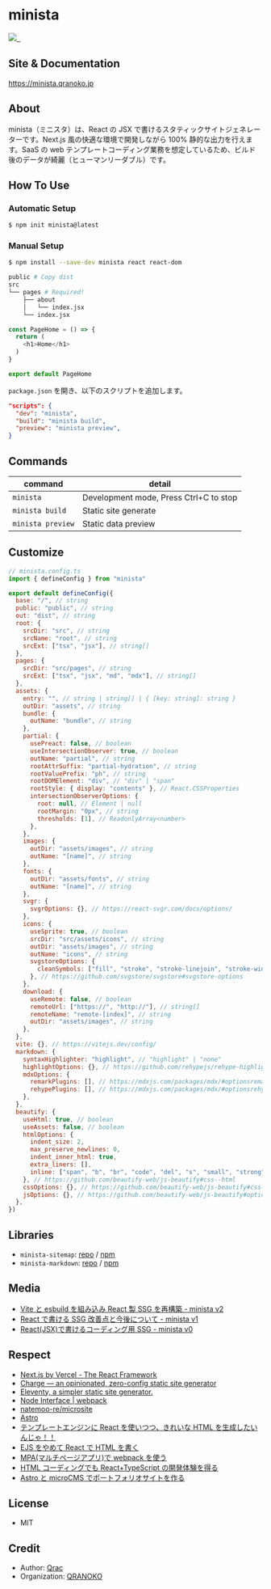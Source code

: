# minista

<p>
  <a aria-label="Made by QRANOKO" href="https://qranoko.jp">
    <img src="https://img.shields.io/badge/MADE%20BY%20QRANOKO-212121.svg?style=for-the-badge&labelColor=212121">
  </a>
  <a aria-label="NPM version" href="https://www.npmjs.com/package/minista">
    <img alt="" src="https://img.shields.io/npm/v/minista.svg?style=for-the-badge&labelColor=212121">
  </a>
  <a aria-label="License" href="https://github.com/qrac/minista/blob/master/LICENSE">
    <img alt="" src="https://img.shields.io/npm/l/minista.svg?style=for-the-badge&labelColor=212121">
  </a>
</p>

## Site & Documentation

https://minista.qranoko.jp

## About

minista（ミニスタ）は、React の JSX で書けるスタティックサイトジェネレーターです。Next.js 風の快適な環境で開発しながら 100% 静的な出力を行えます。SaaS の web テンプレートコーディング業務を想定しているため、ビルド後のデータが綺麗（ヒューマンリーダブル）です。

## How To Use

### Automatic Setup

```bash
$ npm init minista@latest
```

### Manual Setup

```bash
$ npm install --save-dev minista react react-dom
```

```bash
public # Copy dist
src
└── pages # Required!
    ├── about
    │   └── index.jsx
    └── index.jsx
```

<!-- prettier-ignore -->
```js
const PageHome = () => {
  return (
    <h1>Home</h1>
  )
}

export default PageHome
```

`package.json` を開き、以下のスクリプトを追加します。

```json
"scripts": {
  "dev": "minista",
  "build": "minista build",
  "preview": "minista preview",
}
```

## Commands

| command           | detail                                 |
| ----------------- | -------------------------------------- |
| `minista`         | Development mode, Press Ctrl+C to stop |
| `minista build`   | Static site generate                   |
| `minista preview` | Static data preview                    |

## Customize

```js
// minista.config.ts
import { defineConfig } from "minista"

export default defineConfig({
  base: "/", // string
  public: "public", // string
  out: "dist", // string
  root: {
    srcDir: "src", // string
    srcName: "root", // string
    srcExt: ["tsx", "jsx"], // string[]
  },
  pages: {
    srcDir: "src/pages", // string
    srcExt: ["tsx", "jsx", "md", "mdx"], // string[]
  },
  assets: {
    entry: "", // string | string[] | { [key: string]: string }
    outDir: "assets", // string
    bundle: {
      outName: "bundle", // string
    },
    partial: {
      usePreact: false, // boolean
      useIntersectionObserver: true, // boolean
      outName: "partial", // string
      rootAttrSuffix: "partial-hydration", // string
      rootValuePrefix: "ph", // string
      rootDOMElement: "div", // "div" | "span"
      rootStyle: { display: "contents" }, // React.CSSProperties
      intersectionObserverOptions: {
        root: null, // Element | null
        rootMargin: "0px", // string
        thresholds: [1], // ReadonlyArray<number>
      },
    },
    images: {
      outDir: "assets/images", // string
      outName: "[name]", // string
    },
    fonts: {
      outDir: "assets/fonts", // string
      outName: "[name]", // string
    },
    svgr: {
      svgrOptions: {}, // https://react-svgr.com/docs/options/
    },
    icons: {
      useSprite: true, // boolean
      srcDir: "src/assets/icons", // string
      outDir: "assets/images", // string
      outName: "icons", // string
      svgstoreOptions: {
        cleanSymbols: ["fill", "stroke", "stroke-linejoin", "stroke-width"],
      }, // https://github.com/svgstore/svgstore#svgstore-options
    },
    download: {
      useRemote: false, // boolean
      remoteUrl: ["https://", "http://"], // string[]
      remoteName: "remote-[index]", // string
      outDir: "assets/images", // string
    },
  },
  vite: {}, // https://vitejs.dev/config/
  markdown: {
    syntaxHighlighter: "highlight", // "highlight" | "none"
    highlightOptions: {}, // https://github.com/rehypejs/rehype-highlight#options
    mdxOptions: {
      remarkPlugins: [], // https://mdxjs.com/packages/mdx/#optionsremarkplugins
      rehypePlugins: [], // https://mdxjs.com/packages/mdx/#optionsrehypeplugins
    },
  },
  beautify: {
    useHtml: true, // boolean
    useAssets: false, // boolean
    htmlOptions: {
      indent_size: 2,
      max_preserve_newlines: 0,
      indent_inner_html: true,
      extra_liners: [],
      inline: ["span", "b", "br", "code", "del", "s", "small", "strong", "wbr"],
    }, // https://github.com/beautify-web/js-beautify#css--html
    cssOptions: {}, // https://github.com/beautify-web/js-beautify#css--html
    jsOptions: {}, // https://github.com/beautify-web/js-beautify#options
  },
})
```

## Libraries

- `minista-sitemap`: [repo](https://github.com/qrac/minista-sitemap) / [npm](https://www.npmjs.com/package/minista-sitemap)
- `minista-markdown`: [repo](https://github.com/qrac/minista-markdown) / [npm](https://www.npmjs.com/package/minista-markdown)

## Media

- [Vite と esbuild を組み込み React 製 SSG を再構築 - minista v2](https://zenn.dev/qrac/articles/fbbbe7ccc3bdb1)
- [React で書ける SSG 改善点と今後について - minista v1](https://zenn.dev/qrac/articles/a24de970148c7e)
- [React(JSX)で書けるコーディング用 SSG - minista v0](https://zenn.dev/qrac/articles/7537521afcd1bf)

## Respect

- [Next.js by Vercel - The React Framework](https://nextjs.org/)
- [Charge — an opinionated, zero-config static site generator](https://charge.js.org/)
- [Eleventy, a simpler static site generator.](https://www.11ty.dev/)
- [Node Interface | webpack](https://webpack.js.org/api/node/)
- [natemoo-re/microsite](https://github.com/natemoo-re/microsite)
- [Astro](https://astro.build/)
- [テンプレートエンジンに React を使いつつ、きれいな HTML を生成したいんじゃ！！](https://zenn.dev/otsukayuhi/articles/e52651b4e2c5ae7c4a17)
- [EJS をやめて React で HTML を書く](https://zenn.dev/hisho/scraps/4ef6c6106a6395)
- [MPA(マルチページアプリ)で webpack を使う](https://www.key-p.com/blog/staff/archives/107125)
- [HTML コーディングでも React+TypeScript の開発体験を得る](https://zenn.dev/nanaki14/articles/html-template-react)
- [Astro と microCMS でポートフォリオサイトを作る](https://zenn.dev/takanorip/articles/c75717c280c81d)

## License

- MIT

## Credit

- Author: [Qrac](https://qrac.jp)
- Organization: [QRANOKO](https://qranoko.jp)
